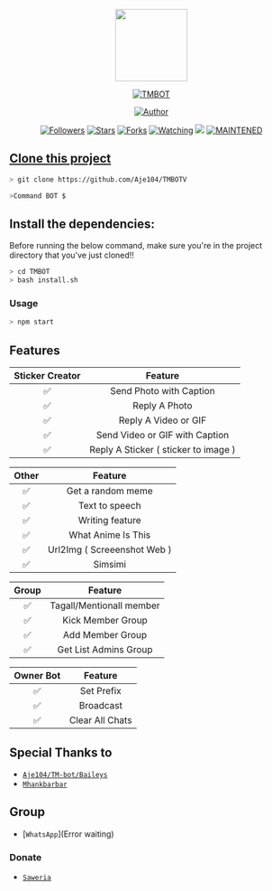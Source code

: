 <p align="center">
<img src="https://static.wikia.nocookie.net/kenja-no-mago/images/8/85/Sizilien_von_klode_1.jpg/revision/latest/top-crop/width/300/height/300?cb=20190417164406" width="128" height="128"/>
</p>
<p align="center">
<a href="#"><img title="TMBOT" src="https://img.shields.io/badge/TMBOT-green?colorA=%23ff0000&colorB=%23017e40&style=for-the-badge"></a>
</p>
<p align="center">
<a href="https://github.com/Aje104"><img title="Author" src="https://img.shields.io/badge/Author-Aje104-red.svg?style=for-the-badge&logo=github"></a>
</p>
<p align="center">
<a href="https://github.com/Aje104/TM-bot/followers"><img title="Followers" src="https://img.shields.io/github/followers/Aje104?color=blue&style=flat-square"></a>
<a href="https://github.com/Aje104/TM-bot/stargazers/"><img title="Stars" src="https://img.shields.io/github/stars/Aje104/Aje104NBOT?color=red&style=flat-square"></a>
<a href="https://github.com/Aje104/TM-bot/network/members"><img title="Forks" src="http://img.shields.io/github/forks/Aje104/Aje104NBOT?color=red&style=flat-square"></a>
<a href="https://github.com/Aje104/TM-bot/watchers"><img title="Watching" src="https://img.shields.io/github/watchers/Aje104/Aje104NBOT?label=Watchers&color=blue&style=flat-square"></a>
<a href="https://hits.seeyoufarm.com"><img src="https://hits.seeyoufarm.com/api/count/incr/badge.svg?url=https%3A%2F%2Fgithub.com%2FAje104%2FAje104NBOT&count_bg=%2379C83D&title_bg=%23555555&icon=&icon_color=%23E7E7E7&title=Support&edge_flat=false"/></a>
<a href="#"><img title="MAINTENED" src="https://img.shields.io/badge/MAINTENED-YES-blue.svg"</a>
</p>

## Clone this project

```bash
> git clone https://github.com/Aje104/TMBOTV
```

```bash
>Command BOT $
```

## Install the dependencies:
Before running the below command, make sure you're in the project directory that
you've just cloned!!

```bash
> cd TMBOT
> bash install.sh
```

### Usage
```bash
> npm start
```

## Features

| Sticker Creator |                Feature           |
| :-----------: | :--------------------------------: |
|       ✅       | Send Photo with Caption          |
|       ✅       | Reply A Photo                    |
|       ✅       | Reply A Video or GIF             |
|       ✅       | Send Video or GIF with Caption   |
|       ✅       | Reply A Sticker ( sticker to image ) |

| Other  |                     Feature                     |
| :------------: | :---------------------------------------------: |
|       ✅        |   Get a random meme             |
|       ✅        |   Text to speech                |
|       ✅        |   Writing feature 				|
|       ✅        |   What Anime Is This 			|
|       ✅        |   Url2Img ( Screeenshot Web )   |
|       ✅        |   Simsimi		                |

| Group  |                     Feature               |
| :-----------: | :--------------------------------: |
|       ✅        |   Tagall/Mentionall member       |
|       ✅        |   Kick Member Group	             |
|       ✅        |   Add Member Group	             |
|       ✅        |   Get List Admins Group          |

| Owner Bot  |                     Feature           |
| :-----------: | :--------------------------------: |
|       ✅        |   Set Prefix                     |
|       ✅        |   Broadcast                      |
|       ✅        |   Clear All Chats                |

## Special Thanks to
* [`Aje104/TM-bot/Baileys`](https://github.com/Aje104/TM-bot.git/Baileys)
* [`Mhankbarbar`](https://github.com/MhankBarBar)


## Group
* [`WhatsApp`](Error waiting)
### Donate
* [`Saweria`](https://saweria.co/donate/agung1)

